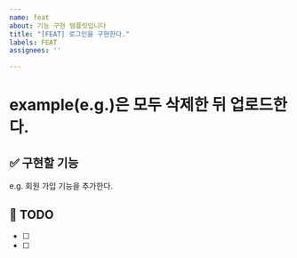 ```yaml
---
name: feat
about: 기능 구현 템플릿입니다
title: "[FEAT] 로그인을 구현한다."
labels: FEAT
assignees: ''

---
```


# example(e.g.)은 모두 삭제한 뒤 업로드한다.

## ✅ 구현할 기능

e.g. 회원 가입 기능을 추가한다.

## 📝 TODO

- [ ]
- [ ]
